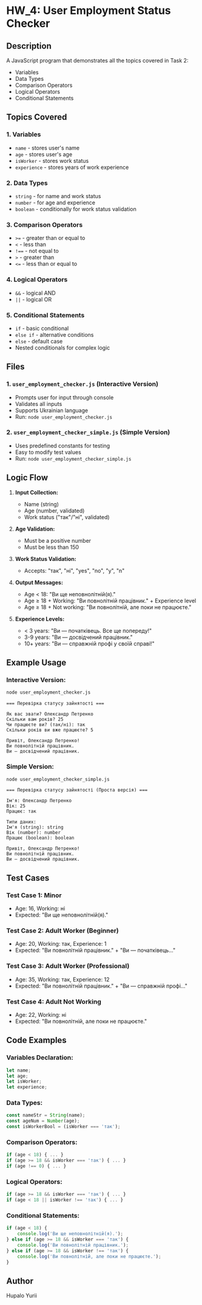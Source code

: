 # HW_4: User Employment Status Checker

## Description
A JavaScript program that demonstrates all the topics covered in Task 2:
- Variables
- Data Types
- Comparison Operators
- Logical Operators
- Conditional Statements

## Topics Covered

### 1. Variables
- `name` - stores user's name
- `age` - stores user's age
- `isWorker` - stores work status
- `experience` - stores years of work experience

### 2. Data Types
- `string` - for name and work status
- `number` - for age and experience
- `boolean` - conditionally for work status validation

### 3. Comparison Operators
- `>=` - greater than or equal to
- `<` - less than
- `!==` - not equal to
- `>` - greater than
- `<=` - less than or equal to

### 4. Logical Operators
- `&&` - logical AND
- `||` - logical OR

### 5. Conditional Statements
- `if` - basic conditional
- `else if` - alternative conditions
- `else` - default case
- Nested conditionals for complex logic

## Files

### 1. `user_employment_checker.js` (Interactive Version)
- Prompts user for input through console
- Validates all inputs
- Supports Ukrainian language
- Run: `node user_employment_checker.js`

### 2. `user_employment_checker_simple.js` (Simple Version)
- Uses predefined constants for testing
- Easy to modify test values
- Run: `node user_employment_checker_simple.js`

## Logic Flow

1. **Input Collection:**
   - Name (string)
   - Age (number, validated)
   - Work status ("так"/"ні", validated)

2. **Age Validation:**
   - Must be a positive number
   - Must be less than 150

3. **Work Status Validation:**
   - Accepts: "так", "ні", "yes", "no", "y", "n"

4. **Output Messages:**
   - Age < 18: "Ви ще неповнолітній(я)."
   - Age ≥ 18 + Working: "Ви повнолітній працівник." + Experience level
   - Age ≥ 18 + Not working: "Ви повнолітній, але поки не працюєте."

5. **Experience Levels:**
   - < 3 years: "Ви — початківець. Все ще попереду!"
   - 3-9 years: "Ви — досвідчений працівник."
   - 10+ years: "Ви — справжній профі у своїй справі!"

## Example Usage

### Interactive Version:
```bash
node user_employment_checker.js
```
```
=== Перевірка статусу зайнятості ===

Як вас звати? Олександр Петренко
Скільки вам років? 25
Чи працюєте ви? (так/ні): так
Скільки років ви вже працюєте? 5

Привіт, Олександр Петренко!
Ви повнолітній працівник.
Ви — досвідчений працівник.
```

### Simple Version:
```bash
node user_employment_checker_simple.js
```
```
=== Перевірка статусу зайнятості (Проста версія) ===

Ім'я: Олександр Петренко
Вік: 25
Працює: так

Типи даних:
Ім'я (string): string
Вік (number): number
Працює (boolean): boolean

Привіт, Олександр Петренко!
Ви повнолітній працівник.
Ви — досвідчений працівник.
```

## Test Cases

### Test Case 1: Minor
- Age: 16, Working: ні
- Expected: "Ви ще неповнолітній(я)."

### Test Case 2: Adult Worker (Beginner)
- Age: 20, Working: так, Experience: 1
- Expected: "Ви повнолітній працівник." + "Ви — початківець..."

### Test Case 3: Adult Worker (Professional)
- Age: 35, Working: так, Experience: 12
- Expected: "Ви повнолітній працівник." + "Ви — справжній профі..."

### Test Case 4: Adult Not Working
- Age: 22, Working: ні
- Expected: "Ви повнолітній, але поки не працюєте."

## Code Examples

### Variables Declaration:
```javascript
let name;
let age;
let isWorker;
let experience;
```

### Data Types:
```javascript
const nameStr = String(name);
const ageNum = Number(age);
const isWorkerBool = (isWorker === 'так');
```

### Comparison Operators:
```javascript
if (age < 18) { ... }
if (age >= 18 && isWorker === 'так') { ... }
if (age !== 0) { ... }
```

### Logical Operators:
```javascript
if (age >= 18 && isWorker === 'так') { ... }
if (age < 18 || isWorker !== 'так') { ... }
```

### Conditional Statements:
```javascript
if (age < 18) {
    console.log('Ви ще неповнолітній(я).');
} else if (age >= 18 && isWorker === 'так') {
    console.log('Ви повнолітній працівник.');
} else if (age >= 18 && isWorker !== 'так') {
    console.log('Ви повнолітній, але поки не працюєте.');
}
```

## Author
Hupalo Yurii
